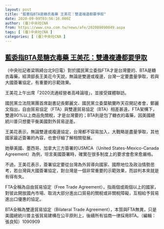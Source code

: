 ```yaml
---
layout: post
title: "藍委指BTA是糖衣毒藥 王美花：雙邊複邊都要爭取"
date: 2020-09-09T03:56:16.000Z
author: (臺)中央社CNA
from: https://www.cna.com.tw/news/afe/202009090049.aspx
tags: [ (臺)中央社CNA ]
categories: [ (臺)中央社CNA ]
---
```

<!--1599623776000-->
[藍委指BTA是糖衣毒藥 王美花：雙邊複邊都要爭取](https://www.cna.com.tw/news/afe/202009090049.aspx)
------

<div>
<div></div><div class="paragraph"><p>（中央社記者梁珮綺台北9日電）對於國民黨立委指FTA才是台灣要的、BTA是糖衣毒藥，經濟部長王美花今天說，無論是雙邊或複邊，台灣一定要盡量爭取，若與大國簽署協定，有重要的示範效果。</p><p>王美花上午出席「2020流通經營者高峰論壇」，並接受媒體聯訪。</p><p>國民黨立法院黨團首席副書記長鄭麗文、國民黨立委葉毓蘭昨天召開記者會，鄭麗文指出，自由貿易協定（FTA）與雙邊貿易協定（BTA）相差甚遠，FTA架構下，雙邊90%以上商品免關稅，才是台灣要的；BTA則是包了糖衣的毒藥，因美國總統川普只想要平衡美國對外貿易逆差。</p><p>王美花表示，無論雙邊或複邊協定，台灣都不容易加入，大戰略是盡量爭取，其他國家最近簽署的內容，也會仔細了解相關發展。</p><p>她舉美國、墨西哥、加拿大三方簽署的USMCA（United States-Mexico-Canada Agreement）為例，坦言美國簽署時，確實在很多制度上的要求會愈來愈嚴格。</p><p>不過，王美花表示，簽署協定要從台灣為外貿導向國家、國際地位及政治情勢思考，若台灣與大國簽署協定，對台灣是一個非常重要的示範效果，而談判本來就是有得有失。</p><p>FTA全稱為自由貿易協定（Free Trade Agreement），指兩個或兩個以上的國家，對彼此開放國內市場、取消大部分進出口貿易的關稅或非關稅障礙，互相給予貿易進出口優惠的協定。</p><p>BTA全稱為雙邊貿易協定（Bilateral Trade Agreement），本質與FTA無異，只是美國總統川普主張貿易建構在公平原則上，後續所有協商一律採用BTA。（編輯：張良知）1090909</p></div>
</div>
